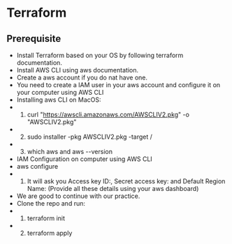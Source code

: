 # Terraform
## Prerequisite
- Install Terraform based on your OS by following terraform documentation.
- Install AWS CLI using aws documentation.
- Create a aws account if you do nat have one.
- You need to create a IAM user in your aws account and configure it on your computer using AWS CLI
- Installing aws CLI on MacOS:
- 1. curl "https://awscli.amazonaws.com/AWSCLIV2.pkg" -o "AWSCLIV2.pkg" 
- 2. sudo installer -pkg AWSCLIV2.pkg -target /
- 3. which aws    and aws --version
- IAM Configuration on computer using AWS CLI
- aws configure
-  1. It will ask you Access key ID:, Secret access key: and Default Region Name: (Provide all these details using your aws dashboard)
- We are good to continue with our practice.
- Clone the repo and run:
-  1. terraform init
-  2. terraform apply
